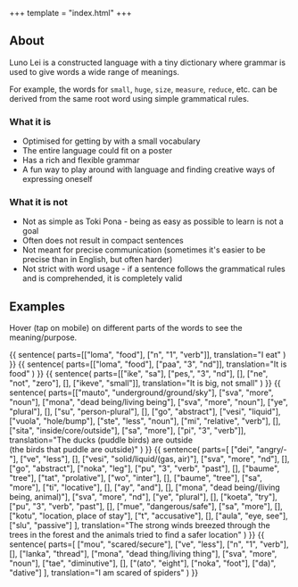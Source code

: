 +++
template = "index.html"
+++
## About

Luno Lei is a constructed language with a tiny dictionary
where grammar is used to give words a wide range of
meanings.

For example, the words for `small`, `huge`, `size`,
`measure`, `reduce`, etc. can be derived from the same root
word using simple grammatical rules.

### What it is
* Optimised for getting by with a small vocabulary
* The entire language could fit on a poster
* Has a rich and flexible grammar 
* A fun way to play around with language and finding
  creative ways of expressing oneself

### What it is not
* Not as simple as Toki Pona - being as easy as possible to learn is not a goal
* Often does not result in compact sentences
* Not meant for precise communication (sometimes it's easier to be precise than in English, but often harder)
* Not strict with word usage - if a sentence follows the
  grammatical rules and is comprehended, it is completely valid

## Examples

Hover (tap on mobile) on different parts of the
words to see the meaning/purpose.

{{ sentence(
    parts=[["loma", "food"], ["n", "1", "verb"]],
    translation="I eat"
) }}
{{ sentence(
    parts=[["loma", "food"], ["paa", "3", "nd"]],
    translation="It is food"
) }}
{{ sentence(
    parts=[["ike", "sa"], ["pes,", "3", "nd"], [], ["ne", "not", "zero"], [], ["ikeve", "small"]],
    translation="It is big, not small"
) }}
{{ sentence(
    parts=[["mauto", "underground/ground/sky"], ["sva", "more", "noun"], ["mona", "dead being/living being"], ["sva", "more", "noun"], ["ye", "plural"], [], ["su", "person-plural"], [], ["go", "abstract"], ["vesi", "liquid"], ["vuola", "hole/bump"], ["ste", "less", "noun"], ["mi", "relative", "verb"], [], ["sita", "inside/core/outside"], ["sa", "more"], ["pi", "3", "verb"]],
    translation="The ducks (puddle birds) are outside<br>(the birds that puddle are outside)"
) }}
{{
    sentence(
        parts=[
            ["dei", "angry/-"],
            ["ve", "less"],
            [],
            ["vesi", "solid/liquid/(gas, air)"],
            ["sva", "more", "nd"],
            [],
            ["go", "abstract"],
            ["noka", "leg"],
            ["pu", "3", "verb", "past"],
            [],
            ["baume", "tree"],
            ["tat", "prolative"],
            ["wo", "inter"],
            [],
            ["baume", "tree"],
            ["sa", "more"],
            ["ti", "locative"],
            [],
            ["ay", "and"],
            [],
            ["mona", "dead being/(living being, animal)"],
            ["sva", "more", "nd"],
            ["ye", "plural"],
            [],
            ["koeta", "try"],
            ["pu", "3", "verb", "past"],
            [],
            ["mue", "dangerous/safe"],
            ["sa", "more"],
            [],
            ["kotu", "location, place of stay"],
            ["t", "accusative"],
            [],
            ["aula", "eye, see"],
            ["slu", "passive"]
        ],
        translation="The strong winds breezed through the trees in the forest and the animals tried to find a safer location"
    )
}}
{{ sentence(
    parts=[
        ["mou", "scared/secure"],
        ["ve", "less"],
        ["n", "1", "verb"],
        [],
        ["lanka", "thread"],
        ["mona", "dead thing/living thing"],
        ["sva", "more", "noun"],
        ["tae", "diminutive"],
        [],
        ["(ato", "eight"],
        ["noka", "foot"],
        ["da)", "dative"]
    ],
    translation="I am scared of spiders"
)
}}
